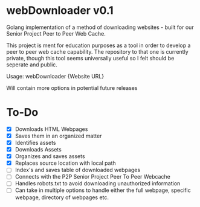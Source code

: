 # webDownloader v0.1
Golang implementation of a method of downloading websites - built for our Senior Project Peer to Peer Web Cache.

This project is ment for education purposes as a tool in order to develop a peer to peer web cache capability. The repository to that one is currently private, though this tool seems universally useful so I felt should be seperate and public.

Usage: webDownloader {Website URL}

Will contain more options in potential future releases

# To-Do
- [x] Downloads HTML Webpages
- [x] Saves them in an organized matter
- [x] Identifies assets
- [X] Downloads Assets
- [X] Organizes and saves assets
- [X] Replaces source location with local path
- [ ] Index's and saves table of downloaded webpages
- [ ] Connects with the P2P Senior Project Peer To Peer Webcache
- [ ] Handles robots.txt to avoid downloading unauthorized information
- [ ] Can take in multiple options to handle either the full webpage, specific webpage, directory of webpages etc.
